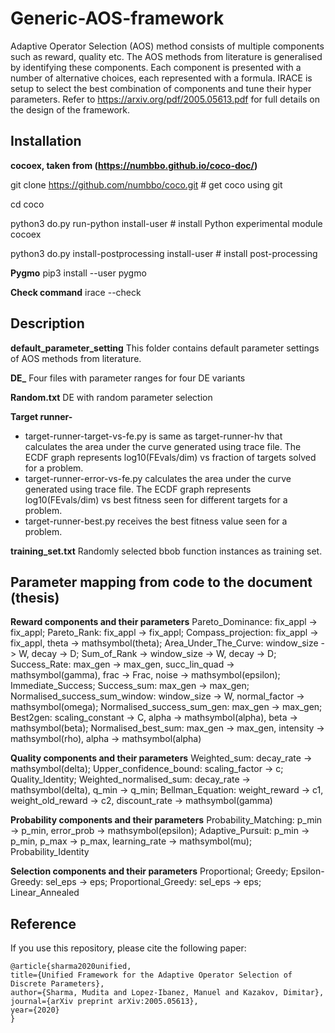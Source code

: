 # Generic-AOS-framework
Adaptive Operator Selection (AOS) method consists of multiple components such as reward, quality etc. The AOS methods from literature is generalised by identifying these components. Each component is presented with a number of alternative choices, each represented with a formula. IRACE is setup to select the best combination of components and tune their hyper parameters. Refer to https://arxiv.org/pdf/2005.05613.pdf for full details on the design of the framework.

## Installation

**cocoex, taken from (https://numbbo.github.io/coco-doc/)**

git clone https://github.com/numbbo/coco.git # get coco using git

cd coco

python3 do.py run-python install-user # install Python experimental module cocoex 

python3 do.py install-postprocessing install-user # install post-processing 

**Pygmo**
pip3 install --user pygmo

**Check command**
irace --check

## Description 

**default_parameter_setting**
This folder contains default parameter settings of AOS methods from literature.

**DE_**
Four files with parameter ranges for four DE variants 

**Random.txt**
DE with random parameter selection

**Target runner-**
- target-runner-target-vs-fe.py is same as target-runner-hv that calculates the area under the curve generated using trace file. The ECDF graph represents log10(FEvals/dim) vs fraction of targets solved for a problem. 
- target-runner-error-vs-fe.py calculates the area under the curve generated using trace file. The ECDF graph represents log10(FEvals/dim) vs best fitness seen for different targets for a problem. 
- target-runner-best.py receives the best fitness value seen for a problem. 

**training_set.txt**
Randomly selected bbob function instances as training set.

<!--**exdata folder**
This folder has three subfolders in it: rand_1 (DE1), rand_2 (DE2), rand_best_2 (DE3) and current_rand_1 (DE4). Each of these folders have four folders with data generated by bbob and output. 
- DE*-T-fe: Contains the data for 24 bbob functions when run on DE with strategy represented by * (* can be 1,2,3,4). It has configuration for DE parameters found by target-runner-target-vs-fe.py.  
- DE*-E-fe: Contains the data for 24 bbob functions when run on DE with strategy represented by * (* can be 1,2,3,4). It has configuration for DE parameters found by target-runner-error-vs-fe.py.  
- DE*-B: Contains the data for 24 bbob functions when run on DE with strategy represented by * (* can be 1,2,3,4). It has configuration for DE parameters found by target-runner-best.py. 
- DE*-D: Contains the data for 24 bbob functions when run on DE with strategy represented by * (* can be 1,2,3,4). It has default configuration (FF=0.5, CR = 0.7 and NP = 300) for DE parameters. -->  

## Parameter mapping from code to the document (thesis)
**Reward components and their parameters**
Pareto_Dominance: fix_appl -> fix_appl;
Pareto_Rank: fix_appl -> fix_appl;
Compass_projection: fix_appl -> fix_appl, theta -> mathsymbol(theta);
Area_Under_The_Curve: window_size -> W, decay -> D;
Sum_of_Rank -> window_size -> W, decay -> D;
Success_Rate: max_gen -> max_gen, succ_lin_quad -> mathsymbol(gamma), frac -> Frac, noise -> mathsymbol(epsilon);
Immediate_Success;
Success_sum: max_gen -> max_gen;
Normalised_success_sum_window: window_size -> W, normal_factor -> mathsymbol(omega);
Normalised_success_sum_gen: max_gen -> max_gen;
Best2gen: scaling_constant -> C, alpha -> mathsymbol(alpha), beta -> mathsymbol(beta);
Normalised_best_sum: max_gen -> max_gen, intensity -> mathsymbol(rho), alpha -> mathsymbol(alpha)

**Quality components and their parameters**
Weighted_sum: decay_rate -> mathsymbol(delta);
Upper_confidence_bound: scaling_factor -> c;
Quality_Identity;
Weighted_normalised_sum: decay_rate -> mathsymbol(delta), q_min -> q_min;
Bellman_Equation: weight_reward -> c1, weight_old_reward -> c2, discount_rate -> mathsymbol(gamma)

**Probability components and their parameters**
Probability_Matching: p_min -> p_min, error_prob -> mathsymbol(epsilon);
Adaptive_Pursuit: p_min -> p_min, p_max -> p_max, learning_rate -> mathsymbol(mu);
Probability_Identity

**Selection components and their parameters**
Proportional; 
Greedy; 
Epsilon-Greedy: sel_eps -> eps;
Proportional_Greedy: sel_eps -> eps;
Linear_Annealed

## Reference
If you use this repository, please cite the following paper:
```
@article{sharma2020unified,
title={Unified Framework for the Adaptive Operator Selection of Discrete Parameters},
author={Sharma, Mudita and Lopez-Ibanez, Manuel and Kazakov, Dimitar},
journal={arXiv preprint arXiv:2005.05613},
year={2020}
}
```

